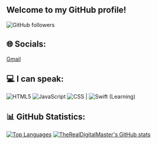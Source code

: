 ## Welcome to my GitHub profile!

![GitHub followers](https://img.shields.io/github/followers/TheRealDigitalMaster?style=social)

## 🌐 Socials:
[Gmail](mailto:digitalmaster50000@gmail.com)

## 💻 I can speak:
![HTML5](https://img.shields.io/badge/html5-%23E34F26.svg?style=plastic&logo=html5&logoColor=white) 
![JavaScript](https://img.shields.io/badge/javascript-%23323330.svg?style=plastic&logo=javascript&logoColor=%23F7DF1E)
![CSS](https://img.shields.io/badge/css-%03adfc04.svg?style=plastic&logo=css&logoColor=white)
 | ![Swift](https://img.shields.io/badge/swift-%23E34F26.svg?style=plastic&logo=swift&logoColor=red) (Learning)

## 📊 GitHub Statistics:
[![Top Languages](https://github-readme-stats.vercel.app/api/top-langs/?username=TheRealDigitalMaster&theme=gotham&show_icons=true)](https://github.com/anuraghazra/github-readme-stats)
[![TheRealDigitalMaster's GitHub stats](https://github-readme-stats.vercel.app/api?username=TheRealDigitalMaster&theme=gotham&show_icons=true)](https://github.com/anuraghazra/github-readme-stats)
